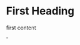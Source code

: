 # First Heading
first content

<component
  heading="Copyright License"
  publisher="kemitchell"
  project="orthodox-software-copyright-license"
  edition="1e"
  upgrade="yes" >
</component>'
